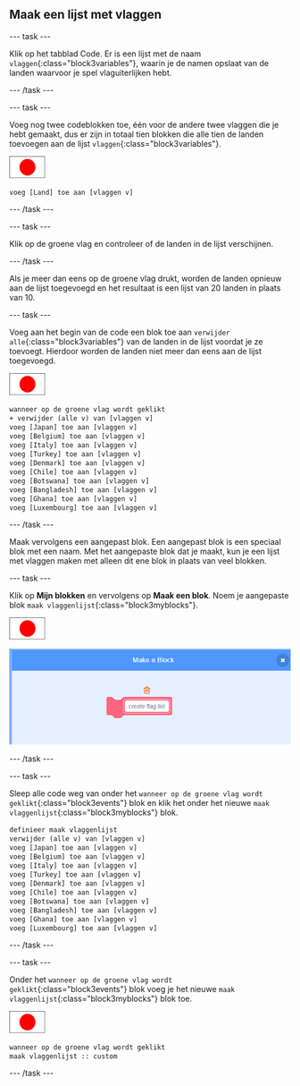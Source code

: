 ## Maak een lijst met vlaggen

\--- task \---

Klik op het tabblad Code. Er is een lijst met de naam `vlaggen`{:class="block3variables"}, waarin je de namen opslaat van de landen waarvoor je spel vlaguiterlijken hebt.

\--- /task \---

\--- task \---

Voeg nog twee codeblokken toe, één voor de andere twee vlaggen die je hebt gemaakt, dus er zijn in totaal tien blokken die alle tien de landen toevoegen aan de lijst `vlaggen`{:class="block3variables"}.

![Vlag sprite](images/flag-sprite.png)

```blocks3
voeg [Land] toe aan [vlaggen v]
```

\--- /task \---

\--- task \---

Klik op de groene vlag en controleer of de landen in de lijst verschijnen.

\--- /task \---

Als je meer dan eens op de groene vlag drukt, worden de landen opnieuw aan de lijst toegevoegd en het resultaat is een lijst van 20 landen in plaats van 10.

\--- task \---

Voeg aan het begin van de code een blok toe aan `verwijder alle`{:class="block3variables"} van de landen in de lijst voordat je ze toevoegt. Hierdoor worden de landen niet meer dan eens aan de lijst toegevoegd.

![Vlag sprite](images/flag-sprite.png)

```blocks3
wanneer op de groene vlag wordt geklikt
+ verwijder (alle v) van [vlaggen v]
voeg [Japan] toe aan [vlaggen v]
voeg [Belgium] toe aan [vlaggen v]
voeg [Italy] toe aan [vlaggen v]
voeg [Turkey] toe aan [vlaggen v]
voeg [Denmark] toe aan [vlaggen v]
voeg [Chile] toe aan [vlaggen v]
voeg [Botswana] toe aan [vlaggen v]
voeg [Bangladesh] toe aan [vlaggen v]
voeg [Ghana] toe aan [vlaggen v]
voeg [Luxembourg] toe aan [vlaggen v]
```

\--- /task \---

Maak vervolgens een aangepast blok. Een aangepast blok is een speciaal blok met een naam. Met het aangepaste blok dat je maakt, kun je een lijst met vlaggen maken met alleen dit ene blok in plaats van veel blokken.

\--- task \---

Klik op **Mijn blokken** en vervolgens op **Maak een blok**. Noem je aangepaste blok `maak vlaggenlijst`{:class="block3myblocks"}.

![Vlag sprite](images/flag-sprite.png)

![Voeg een blok toe](images/add-block.png)

\--- /task \---

\--- task \---

Sleep alle code weg van onder het `wanneer op de groene vlag wordt geklikt`{:class="block3events"} blok en klik het onder het nieuwe `maak vlaggenlijst`{:class="block3myblocks"} blok.

```blocks3
definieer maak vlaggenlijst
verwijder (alle v) van [vlaggen v]
voeg [Japan] toe aan [vlaggen v]
voeg [Belgium] toe aan [vlaggen v]
voeg [Italy] toe aan [vlaggen v]
voeg [Turkey] toe aan [vlaggen v]
voeg [Denmark] toe aan [vlaggen v]
voeg [Chile] toe aan [vlaggen v]
voeg [Botswana] toe aan [vlaggen v]
voeg [Bangladesh] toe aan [vlaggen v]
voeg [Ghana] toe aan [vlaggen v]
voeg [Luxembourg] toe aan [vlaggen v]
```

\--- /task \---

\--- task \---

Onder het `wanneer op de groene vlag wordt geklikt`{:class="block3events"} blok voeg je het nieuwe `maak vlaggenlijst`{:class="block3myblocks"} blok toe.

![Vlag sprite](images/flag-sprite.png)

```blocks3
wanneer op de groene vlag wordt geklikt
maak vlaggenlijst :: custom
```

\--- /task \---